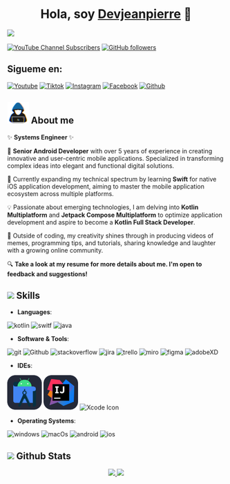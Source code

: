 <div align="center">
<h1 align="center">Hola, soy <a href="https://www.linkedin.com/in/jeanpierresaldivar/">Devjeanpierre</a> 👋</h1>
</div>
<img src="https://imgur.com/r5cp6PK.png">

[![YouTube Channel Subscribers](https://img.shields.io/youtube/channel/subscribers/UCNmFqHj7IvBoTTR1u0c0XWg?style=social)](https://www.youtube.com/channel/UCNmFqHj7IvBoTTR1u0c0XWg?sub_confirmation=1)
[![GitHub followers](https://img.shields.io/github/followers/JeanpierreSaldivar?style=social)](https://github.com/JeanpierreSaldivar)

## Sigueme en:
[![Youtube](https://img.shields.io/badge/YouTube-FF0000?style=for-the-badge&logo=youtube&logoColor=white)](https://www.youtube.com/channel/UCNmFqHj7IvBoTTR1u0c0XWg)
[![Tiktok](https://img.shields.io/badge/TikTok-000000?style=for-the-badge&logo=tiktok&logoColor=white)](https://www.tiktok.com/@devjeanpierre)
[![Instagram](https://img.shields.io/badge/Instagram-E4405F?style=for-the-badge&logo=instagram&logoColor=white)](https://www.instagram.com/devjeanpierre/?hl=es-la)
[![Facebook](https://img.shields.io/badge/Facebook-1877F2?style=for-the-badge&logo=facebook&logoColor=white)](https://www.facebook.com/profile.php?id=100068306010924)
[![Github](https://img.shields.io/badge/GitHub-100000?style=for-the-badge&logo=github&logoColor=white)](https://github.com/JeanpierreSaldivar)

## <picture><img src = "https://github.com/0xAbdulKhalid/0xAbdulKhalid/raw/main/assets/mdImages/about_me.gif" width = 50px></picture> **About me**

✨ <b> Systems Engineer </b> ✨

📲 <b>Senior Android Developer</b>  with over 5 years of experience in creating innovative and user-centric mobile applications. Specialized in transforming complex ideas into elegant and functional digital solutions.

🚀 Currently expanding my technical spectrum by learning <b>Swift</b> for native iOS application development, aiming to master the mobile application ecosystem across multiple platforms.

💡 Passionate about emerging technologies, I am delving into <b>Kotlin Multiplatform</b> and <b>Jetpack Compose Multiplatform</b>  to optimize application development and aspire to become a <b>Kotlin Full Stack Developer</b>.

🎥 Outside of coding, my creativity shines through in producing videos of memes, programming tips, and tutorials, sharing knowledge and laughter with a growing online community.

🔍 <b>Take a look at my resume for more details about me. I'm open to feedback and suggestions!</b>

## <img src="https://media2.giphy.com/media/QssGEmpkyEOhBCb7e1/giphy.gif?cid=ecf05e47a0n3gi1bfqntqmob8g9aid1oyj2wr3ds3mg700bl&rid=giphy.gif" width ="25"><b> Skills</b>
<p align="center">
  
  - **Languages**:

![kotlin](https://img.shields.io/badge/Kotlin-0095D5?&style=for-the-badge&logo=kotlin&logoColor=white)
![switf](https://img.shields.io/badge/Swift-FA7343?style=for-the-badge&logo=swift&logoColor=white)
![java](https://img.shields.io/badge/Java-ED8B00?style=for-the-badge&logo=openjdk&logoColor=white)

- **Software & Tools**:

![git](https://img.shields.io/badge/GIT-E44C30?style=for-the-badge&logo=git&logoColor=white)
![Github](https://img.shields.io/badge/GitHub-100000?style=for-the-badge&logo=github&logoColor=white)
![stackoverflow](https://aleen42.github.io/badges/src/stackoverflow.svg)
![jira](https://img.shields.io/badge/Jira-0052CC?style=for-the-badge&logo=Jira&logoColor=white)
![trello](https://img.shields.io/badge/Trello-0052CC?style=for-the-badge&logo=trello&logoColor=white)
![miro](https://img.shields.io/badge/Miro-050038?style=for-the-badge&logo=Miro&logoColor=white)
![figma](https://img.shields.io/badge/Figma-F24E1E?style=for-the-badge&logo=figma&logoColor=white)
![adobeXD](https://img.shields.io/badge/Adobe%20XD-470137?style=for-the-badge&logo=Adobe%20XD&logoColor=#FF61F6)

- **IDEs**:

<img src="https://github.com/tandpfun/skill-icons/blob/main/icons/AndroidStudio-Dark.svg" width="80" height="80" alt="androidstudio"> <img src="https://github.com/tandpfun/skill-icons/blob/main/icons/Idea-Dark.svg" width="80" height="80" alt="idea"> <img src="https://cdn.icon-icons.com/icons2/3053/PNG/512/xcode_macos_bigsur_icon_189539.png" width="80" height="80" alt="Xcode Icon">

- **Operating Systems**:

<img src="https://github.com/tandpfun/skill-icons/blob/main/icons/Windows-Dark.svg" width="80" height="80" alt="windows"> <img src="https://logowik.com/content/uploads/images/mac-os.jpg" width="80" height="80" alt="macOs"> <img src="https://static.vecteezy.com/system/resources/previews/016/460/765/original/android-os-logo-top-operating-system-signs-free-png.png" width="80" height="80" alt="android"> <img src="https://logos-world.net/wp-content/uploads/2023/06/iOS-Symbol.png" width="80" height="80" alt="ios">


## <img src="https://media.giphy.com/media/iY8CRBdQXODJSCERIr/giphy.gif" width="35"><b> Github Stats </b>
<p align="center">
<a href="https://github.com/JeanpierreSaldivar">
  <img height="180em" src="https://github-readme-stats-eight-theta.vercel.app/api?username=JeanpierreSaldivar&show_icons=true&theme=algolia&include_all_commits=true&count_private=true"/>
  <img height="180em" src="https://github-readme-stats-eight-theta.vercel.app/api/top-langs/?username=JeanpierreSaldivar&layout=compact&langs_count=8&theme=algolia"/>
</a>
</p>


